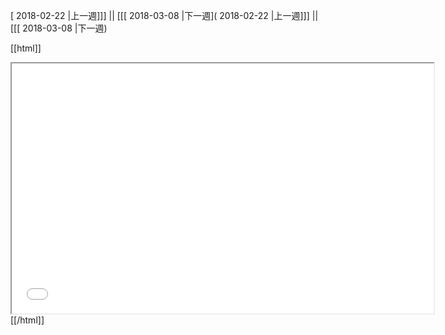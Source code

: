 [ 2018-02-22 |上一週]]] || [[[ 2018-03-08 |下一週]( 2018-02-22 |上一週]]] || [[[ 2018-03-08 |下一週)



[[html]]
<iframe src='<http://pad.hackingthursday.org>  ?showControls=true&showChat=true&showLineNumbers=true&useMonospaceFont=false' width=675 height=400></iframe>
[[/html]]